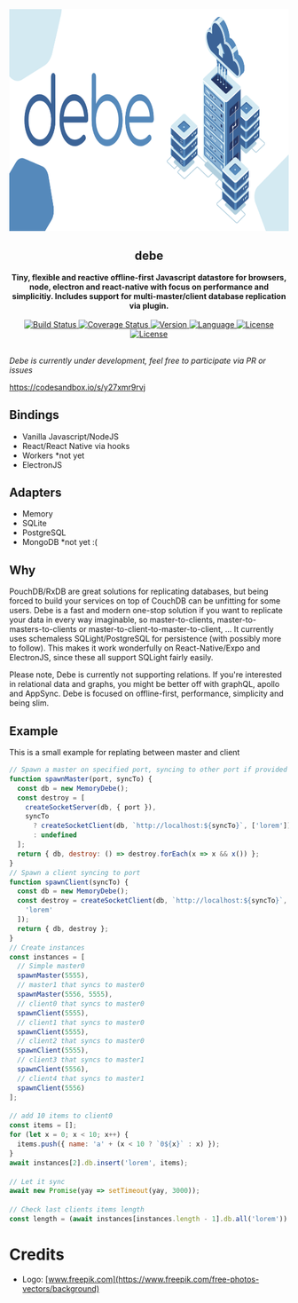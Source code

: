 <div align="center">
  <a href="https://github.com/bkniffler/debe">
    <img alt="flowzilla" src="https://raw.githubusercontent.com/bkniffler/debe/master/assets/logo.png" height="400px" />
  </a>
</div>
<div align="center">
  <h2>debe</h2>
  <strong>Tiny, flexible and reactive offline-first Javascript datastore for browsers, node, electron and react-native with focus on performance and simplicitiy. Includes support for multi-master/client database replication via plugin.</strong>
  <br />
  <br />
  <a href="https://travis-ci.org/bkniffler/debe">
    <img src="https://img.shields.io/travis/bkniffler/debe.svg?style=flat-square" alt="Build Status">
  </a>
  <a href="https://codecov.io/github/bkniffler/debe">
    <img src="https://img.shields.io/codecov/c/github/bkniffler/debe.svg?style=flat-square" alt="Coverage Status">
  </a>
  <a href="https://github.com/bkniffler/debe">
    <img src="http://img.shields.io/npm/v/debe.svg?style=flat-square" alt="Version">
  </a>
  <a href="https://github.com/bkniffler/debe">
    <img src="https://img.shields.io/badge/language-typescript-blue.svg?style=flat-square" alt="Language">
  </a>
  <a href="https://github.com/bkniffler/debe/master/LICENSE">
    <img src="https://img.shields.io/github/license/bkniffler/debe.svg?style=flat-square" alt="License">
  </a>
  <a href="https://github.com/bkniffler/flowzilla">
    <img src="https://flat.badgen.net/bundlephobia/minzip/debe-memory" alt="License">
  </a>
  <br />
  <br />
</div>

_Debe is currently under development, feel free to participate via PR or issues_

https://codesandbox.io/s/y27xmr9rvj

## Bindings

- Vanilla Javascript/NodeJS
- React/React Native via hooks
- Workers \*not yet
- ElectronJS

## Adapters

- Memory
- SQLite
- PostgreSQL
- MongoDB \*not yet :(

## Why

PouchDB/RxDB are great solutions for replicating databases, but being forced to build your services on top of CouchDB can be unfitting for some users. Debe is a fast and modern one-stop solution if you want to replicate your data in every way imaginable, so master-to-clients, master-to-masters-to-clients or master-to-client-to-master-to-client, ... It currently uses schemaless SQLight/PostgreSQL for persistence (with possibly more to follow). This makes it work wonderfully on React-Native/Expo and ElectronJS, since these all support SQLight fairly easily.

Please note, Debe is currently not supporting relations. If you're interested in relational data and graphs, you might be better off with graphQL, apollo and AppSync. Debe is focused on offline-first, performance, simplicity and being slim.

## Example

This is a small example for replating between master and client

```js
// Spawn a master on specified port, syncing to other port if provided
function spawnMaster(port, syncTo) {
  const db = new MemoryDebe();
  const destroy = [
    createSocketServer(db, { port }),
    syncTo
      ? createSocketClient(db, `http://localhost:${syncTo}`, ['lorem'])
      : undefined
  ];
  return { db, destroy: () => destroy.forEach(x => x && x()) };
}
// Spawn a client syncing to port
function spawnClient(syncTo) {
  const db = new MemoryDebe();
  const destroy = createSocketClient(db, `http://localhost:${syncTo}`, [
    'lorem'
  ]);
  return { db, destroy };
}
// Create instances
const instances = [
  // Simple master0
  spawnMaster(5555),
  // master1 that syncs to master0
  spawnMaster(5556, 5555),
  // client0 that syncs to master0
  spawnClient(5555),
  // client1 that syncs to master0
  spawnClient(5555),
  // client2 that syncs to master0
  spawnClient(5555),
  // client3 that syncs to master1
  spawnClient(5556),
  // client4 that syncs to master1
  spawnClient(5556)
];

// add 10 items to client0
const items = [];
for (let x = 0; x < 10; x++) {
  items.push({ name: 'a' + (x < 10 ? `0${x}` : x) });
}
await instances[2].db.insert('lorem', items);

// Let it sync
await new Promise(yay => setTimeout(yay, 3000));

// Check last clients items length
const length = (await instances[instances.length - 1].db.all('lorem')).length; // => 10
```

# Credits

- Logo: [www.freepik.com](https://www.freepik.com/free-photos-vectors/background)
